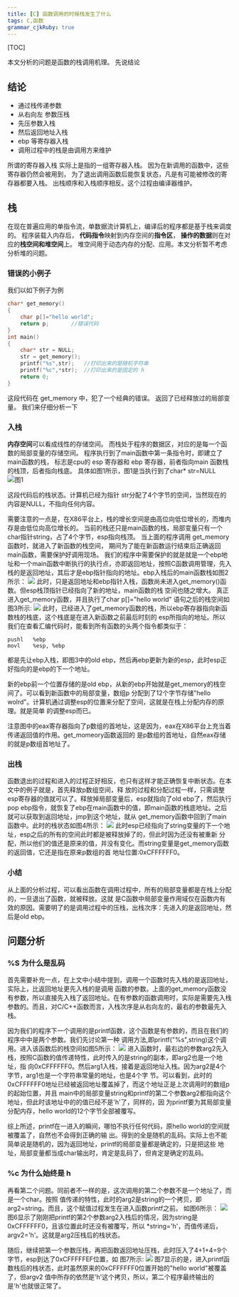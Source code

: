 ```yaml
---
title: [C] 函数调用的时候栈发生了什么
tags: C,函数
grammar_cjkRuby: true
---
```

[TOC]

本文分析的问题是函数的栈调用机理。
先说结论
## 结论
* 通过栈传递参数
* 从右向左 参数压栈
* 先压参数入栈
* 然后返回地址入栈
* ebp 等寄存器入栈
* 调用过程中的栈是由调用方来维护

所谓的寄存器入栈 实际上是指的一组寄存器入栈。
因为在新调用的函数中，这些寄存器仍然会被用到，
为了退出调用函数后能恢复状态，凡是有可能被修改的寄存器都要入栈。
出栈顺序和入栈顺序相反。这个过程由编译器维护。

## 栈
在现在普遍应用的单指令流，单数据流计算机上，编译后的程序都是基于栈来调度的。
程序装载入内存后，
**代码指令**映射到内存空间的**指令区**，
**操作的数据**则在对应的**栈空间和堆空间**上。
堆空间用于动态内存的分配、应用。本文分析暂不考虑分析堆的问题。

### 错误的小例子
我们以如下例子为例
```c
char* get_memory()
{
    char p[]="hello world";
    return p;		//错误代码
}
int main()
{
    char* str = NULL;
    str = get_memory();
    printf("%s",str);	//打印出来的是随机字符串
    printf("%c",*str);  //打印出来的是固定的 h
    return 0;
}
```
这段代码在 get_memory 中，犯了一个经典的错误。
返回了已经释放过的局部变量。
我们来仔细分析一下
### 入栈
**内存空间**可以看成线性的存储空间。
而栈处于程序的数据区，对应的是每一个函数的局部变量的存储空间。
程序执行到了main函数中第一条指令时，即建立了main函数的栈，
标志是cpu的 esp 寄存器和 ebp 寄存器，前者指向main 函数栈的栈顶，后者指向栈底。
具体如图1所示，图1是当执行到了char* str=NULL
![图1](https://ws4.sinaimg.cn/large/ba061518gw1f80d1h0aadj20dy08nq36.jpg)

这段代码后的栈状态。计算机已经为指针 str分配了4个字节的空间，当然现在的内容是NULL，不指向任何内容。

需要注意的一点是，在X86平台上，栈的增长空间是由高位向低位增长的，而堆内存是由低位向高位增长的。
当前的栈还只是main函数的栈，局部变量只有一个char指针string，占了4个字节，esp指向栈顶。
当上面的程序调用 get_memory 函数时，就进入了新函数的栈空间，
期间为了能在新函数运行结束后正确返回main函数，需要保护好调用现场。 
我们的程序中需要保护的就是就是一个ebp地址和一个main函数中断执行的执行点，亦即返回地址，按照C函数调用管理，先入栈的是返回地址，其后才是ebp指针指向的地址。ebp入栈后的main函数栈如图2所示：
![](https://ws2.sinaimg.cn/large/ba061518gw1f80dh441lsj20dy08fwet.jpg)
此时，只是返回地址和ebp指针入栈，函数尚未进入get_memory()函数。但esp栈顶指针已经指向了新的地址，main函数的栈 空间也随之增大。 真正进入get_memory函数，并且执行了char p[]="hello world" 语句之后的栈空间如图3所示:
![](https://ws1.sinaimg.cn/large/ba061518gw1f80dlppj8qj20fk0bfq3m.jpg)
此时，已经进入了get_memory函数的栈，所以ebp寄存器指向新函数栈的栈底，这个栈底是在进入新函数之前最后时刻的 esp所指向的地址。所以我们在查看汇编代码时，能看到所有函数的头两个指令都类似于：
```
pushl   %ebp
movl    %esp, %ebp
```
都是先让ebp入栈，即图3中的old ebp，然后再ebp更新为新的esp，此时esp正好指向的是ebp的下一个地址。

新的ebp前一个位置存储的是old ebp，从新的ebp开始就是get_memory的栈空间了。可以看到新函数中的局部变量，数组p 分配到了12个字节存储"hello wolrd"。计算机通过调整esp的位置来分配了空间，这就是在栈上分配内存的原理。就是简单 的调整esp而已。

注意图中的eax寄存器指向了p数组的首地址，这是因为，eax在X86平台上充当着传递返回值的作用。get_momeory函数返回的 是p数组的首地址，自然eax存储的就是p数组首地址了。

### 出栈
函数退出的过程和进入的过程正好相反，也只有这样才能正确恢复中断状态。在本文中的例子就是，首先释放p数组空间，释 放的过程和分配过程一样，只需调整esp寄存器的值就可以了。释放掉局部变量后，esp就指向了old ebp了，然后执行pop ebp指令，就恢复了ebp在main函数中的值，即main函数的栈底地址。之后就可以获取到返回地址，jmp到这个地址，就从 get_memory函数中回到了main函数中。此时的栈状态如图4所示：
![](https://ws4.sinaimg.cn/large/ba061518gw1f80dmvhcokj20cb0c23yv.jpg)
此时esp已经指向了string变量的下一个地址，esp之后的所有的空间此时都是被释放掉了的，但此时因为还没有被重新 分配，所以他们的值还是原来的值，并没有变化。而string变量是get_memory函数的返回值，它还是指在原来p数组的首 地址位置:0xCFFFFFF0。
### 小结
从上面的分析过程，可以看出函数在调用过程中，所有的局部变量都是在栈上分配的，一旦退出了函数，就被释放。这就 是C函数中局部变量作用域仅在函数内有效的原因。需要明了的是调用过程中的压栈，出栈次序：先进入的是返回地址，然 后是old ebp。

## 问题分析
### %S 为什么是乱码
首先需要补充一点，在上文中小结中提到，调用一个函数时先入栈的是返回地址，实际上，比返回地址更先入栈的是调用 函数的参数。上面的get_memory函数没有参数，所以直接先入栈了返回地址。在有参数的函数调用时，实际是需要先入栈 参数的。而且，对C/C++函数而言，入栈次序是从右向左的，最右的参数最先入栈。

因为我们的程序下一个调用的是printf函数，这个函数是有参数的，而且在我们的程序中中是两个参数。我们先讨论第一种 调用方法,即printf("%s",string)这个调用。进入该函数后的栈空间如图5所示：
![](https://ws4.sinaimg.cn/large/ba061518gw1f80drrlj1dj20df0ajwf4.jpg)
进入函数时，最右边的参数arg2先入栈，按照C函数的值传递特性，此时传入的是string的副本，即arg2也是一个地址，指 向0xCFFFFFF0。然后arg1入栈，接着是返回地址入栈。因为arg2是4个字节，arg1也是一个字符串常量的地址，也是4个字 节。可以看到，此时的0xCFFFFFF0地址已经被返回地址覆盖掉了，而这个地址正是上次调用时的数组p的起始位置，并且 main中的局部变量string和printf的第二个参数arg2都指向这个地址，但此时该地址中的的值已经不是'h'了，同样的，因 为printf要为其局部变量分配内存，hello world的12个字节全部被覆写。

综上所述，printf在一进入的瞬间，哪怕不执行任何代码，原hello world的空间就被覆盖了，自然也不会得到正确的输 出。得到的全是随机的乱码。实际上也不能简单说是随机的，因为返回地址，printf的局部变量都是确定的，只是把这些 地址，局部变量都当成char输出时，肯定是乱码了，但肯定是确定的乱码。

### %c 为什么始终是 h
再看第二个问题。同前者不一样的是，这次调用的第二个参数不是一个地址了，而是一个char。按照 值传递的特性，此时的arg2是string的一个拷贝，即arg2=string。而且，这个赋值过程发生在进入函数printf之前。 如图6所示：
![](https://ws1.sinaimg.cn/large/ba061518gw1f80dv99djjj20dy0buq3d.jpg)
图6显示了刚刚把printf的第2个参数arg2入栈后的情况，因为string是0xCFFFFFF0，且该位置此时还没有被覆写，所以 *string='h'，而值传递后，argv2='h'。这就是arg2压栈后的栈状态。

随后，继续把第一个参数压栈，再把函数返回地址压栈，此时压入了4+1+4=9个字节，esp到达了0xCFFFFFEF位置，如 图7所示:
![](https://ws1.sinaimg.cn/large/ba061518gw1f80dvmucwoj20e808vjs3.jpg)
图7显示的是，进入printf函数栈后的栈状态，此时虽然原来的0xCFFFFFF0位置开始的"hello world"被覆盖了，但argv2 值中所存的依然是'h'这个拷贝，所以，第二个程序最终输出的是'h'也就很正常了。

